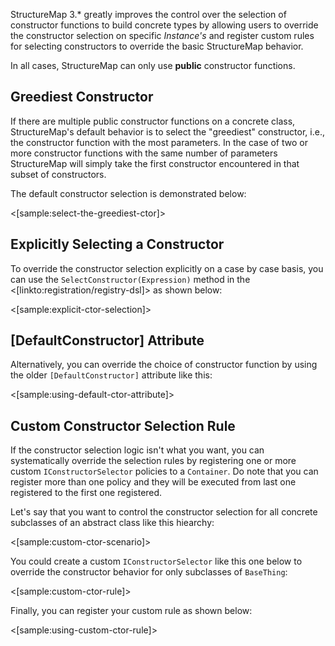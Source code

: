 <!--Title: Constructor Selection-->
<!--Url: constructor-selection-->


StructureMap 3.* greatly improves the control over the selection of constructor functions to build concrete types
by allowing users to override the constructor selection on specific _Instance's_ and register custom rules for
selecting constructors to override the basic StructureMap behavior. 

<div class="alert alert-info" role="alert">In all cases, StructureMap can only use <b>public</b> constructor functions.</div>

## Greediest Constructor

If there are multiple public constructor functions on a concrete class, StructureMap's default behavior is to 
select the "greediest" constructor, i.e., the constructor function with the most parameters. In the case of two or more
constructor functions with the same number of parameters StructureMap will simply take the first constructor encountered
in that subset of constructors.

The default constructor selection is demonstrated below:

<[sample:select-the-greediest-ctor]>

## Explicitly Selecting a Constructor
To override the constructor selection explicitly on a case by case basis, you
can use the `SelectConstructor(Expression)` method in the <[linkto:registration/registry-dsl]>
as shown below:

<[sample:explicit-ctor-selection]>

## [DefaultConstructor] Attribute

Alternatively, you can override the choice of constructor function by using the 
older `[DefaultConstructor]` attribute like this:

<[sample:using-default-ctor-attribute]>

## Custom Constructor Selection Rule

If the constructor selection logic isn't what you want, you can systematically 
override the selection rules by registering one or more custom `IConstructorSelector`
policies to a `Container`. Do note that you can register more than one policy and they
will be executed from last one registered to the first one registered. 

Let's say that you want to control the constructor selection for all concrete 
subclasses of an abstract class like this hiearchy:

<[sample:custom-ctor-scenario]>

You could create a custom `IConstructorSelector` like this one below to override
the constructor behavior for only subclasses of `BaseThing`:

<[sample:custom-ctor-rule]>

Finally, you can register your custom rule as shown below:

<[sample:using-custom-ctor-rule]>


